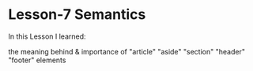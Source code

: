 # Lesson-7 Semantics

In this Lesson I learned:

the meaning behind & importance of "article" "aside" "section" "header" "footer" elements
